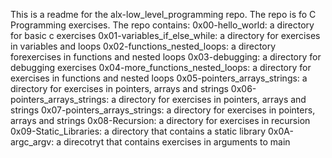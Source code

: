 This is a readme for the alx-low_level_programming repo.
The repo is fo C Programming exercises.
The repo contains:
0x00-hello_world: a directory for basic c exercises
0x01-variables_if_else_while: a directory for exercises in variables and loops
0x02-functions_nested_loops: a directory forexercises in functions and nested loops
0x03-debugging: a directory for debugging exercises
0x04-more_functions_nested_loops: a directory for  exercises in functions and nested loops
0x05-pointers_arrays_strings: a directory for exercises in pointers, arrays and strings
0x06-pointers_arrays_strings: a directory for exercises in pointers, arrays and strings
0x07-pointers_arrays_strings: a directory for exercises in pointers, arrays and strings
0x08-Recursion: a directory for exercises in recursion
0x09-Static_Libraries: a directory that contains a static library
0x0A-argc_argv: a direcotryt that contains exercises in arguments to main
